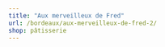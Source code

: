 ```yaml
---
title: "Aux merveilleux de Fred"
url: /bordeaux/aux-merveilleux-de-fred-2/
shop: pâtisserie
---
```

